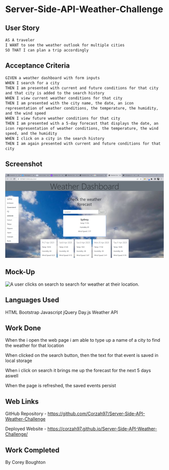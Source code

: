 # Server-Side-API-Weather-Challenge

## User Story

```
AS A traveler
I WANT to see the weather outlook for multiple cities
SO THAT I can plan a trip accordingly
```

## Acceptance Criteria

```
GIVEN a weather dashboard with form inputs
WHEN I search for a city
THEN I am presented with current and future conditions for that city and that city is added to the search history
WHEN I view current weather conditions for that city
THEN I am presented with the city name, the date, an icon representation of weather conditions, the temperature, the humidity, and the wind speed
WHEN I view future weather conditions for that city
THEN I am presented with a 5-day forecast that displays the date, an icon representation of weather conditions, the temperature, the wind speed, and the humidity
WHEN I click on a city in the search history
THEN I am again presented with current and future conditions for that city
```

## Screenshot
![Front Page](Images/Screenshot%202023-04-06%20202209.png)

## Mock-Up
![A user clicks on search to search for weather at their location.](./Images/demo.gif)

## Languages Used
HTML
Bootstrap
Javascript
jQuery
Day.js
Weather API


## Work Done

When the i open the web page i am able to type up a name of a city to find the weather for that location

When clicked on the search button, then the text for that event is saved in local storage

When i click on search it brings me up the forecast for the next 5 days aswell

When the page is refreshed, the saved events persist

## Web Links
GitHub Repository - https://github.com/Corzah97/Server-Side-API-Weather-Challenge

Deployed Website - https://corzah97.github.io/Server-Side-API-Weather-Challenge/

## Work Completed

By Corey Boughton